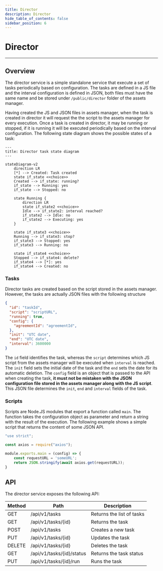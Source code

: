 ```yaml
---
title: Director
description: Director
hide_table_of_contents: false
sidebar_position: 6
---
```


# Director

---

## Overview

The director service is a simple standalone service that execute a set of tasks periodically based on configuration. The tasks are defined in a JS file and the interval configuration is defined in JSON, both files must have the same name and be stored under `/public/director` folder of the assets manager.

Having created the JS and JSON files in assets manager, when the task is created in director it will request the the script to the assets manager for every execution. Once a task is created in director, it may be running or stopped, if it is running it will be executed periodically based on the interval configuration. The following state diagram shows the possible states of a task:

```mermaid
---
title: Director task state diagram
---

stateDiagram-v2
    direction LR
    [*] --> Created: Task created
    state if_state <<choice>>
    Created --> if_state: running?
    if_state --> Running: yes
    if_state --> Stopped: no

    state Running {
        direction LR
        state if_state2 <<choice>>
        Idle --> if_state2: interval reached?
        if_state2 --> Idle: no
        if_state2 --> Executing: yes
    }

    state if_state3 <<choice>>
    Running --> if_state3: stop?
    if_state3 --> Stopped: yes
    if_state3 --> Running: no

    state if_state4 <<choice>>
    Stopped --> if_state4: delete?
    if_state4 --> [*]: yes
    if_state4 --> Created: no
```

### Tasks

Director tasks are created based on the script stored in the assets manager. However, the tasks are actually JSON files with the following structure

```json
{
  "id": "taskId",
  "script": "scriptURL",
  "running": true,
  "config": {
    "agreementId": "agreementId",
  },
  "init": "UTC date",
  "end": "UTC date",
  "interval": 3600000
}
```

The `id` field identifies the task, whereas the `script` determines which JS script from the assets manager will be executed when `interval` is reached. The `init` field sets the initial date of the task and the `end` sets the date for its automatic deletion. The `config` field is an object that is passed to the API when creating the task, **it must not be mistaken with the JSON configuration file stored in the assets manager along with the JS script**. This JSON file determines the `init`, `end` and `interval` fields of the task.

### Scripts

Scripts are Node.JS modules that export a function called `main`. The function takes the configuration object as parameter and return a string with the result of the execution. The following example shows a simple script that returns the content of some JSON API.

```js
"use strict";

const axios = require("axios");

module.exports.main = (config) => {
    const requestURL = 'someURL';
    return JSON.stringify(await axios.get(requestURL));
}
```

## API

The director service exposes the following API:

| Method | Path | Description |
| --- | --- | --- |
| GET | /api/v1/tasks | Returns the list of tasks |
| GET | /api/v1/tasks/{id} | Returns the task |
| POST | /api/v1/tasks | Creates a new task |
| PUT | /api/v1/tasks/{id} | Updates the task |
| DELETE | /api/v1/tasks/{id} | Deletes the task |
| GET | /api/v1/tasks/{id}/status | Returns the task status |
| PUT | /api/v1/tasks/{id}/run | Runs the task |
